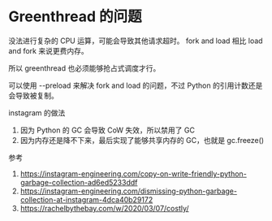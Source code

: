 # Greenthread 的问题

<!--
ID: 49a39397-e4f2-4374-83b5-999f42bd0416
Status: draft
Date: 2020-03-14T00:00:00
Modified: 2020-07-08T12:11:58
wp_id: 1499
-->

没法进行复杂的 CPU 运算，可能会导致其他请求超时。
fork and load 相比 load and fork 来说更费内存。

所以 greenthread 也必须能够抢占式调度才行。

可以使用 --preload 来解决 fork and load 的问题，不过 Python 的引用计数还是会导致被复制。

instagram 的做法

1. 因为 Python 的 GC 会导致 CoW 失效，所以禁用了 GC
2. 因为内存还是降不下来，最后实现了能够共享内存的 GC，也就是 gc.freeze()


参考

1. https://instagram-engineering.com/copy-on-write-friendly-python-garbage-collection-ad6ed5233ddf
2. https://instagram-engineering.com/dismissing-python-garbage-collection-at-instagram-4dca40b29172
3. https://rachelbythebay.com/w/2020/03/07/costly/
